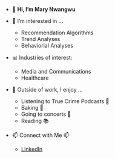 - 👋 **Hi, I’m Mary Nwangwu**
  
- 👀 I’m interested in ...
  - Recommendation Algorithms
  - Trend Analyses
  - Behaviorial Analyses
- 📊 Industries of interest:
  - Media and Communications
  - Healthcare
- 🪩 Outside of work, I enjoy ...
  - Listening to True Crime Podcasts 🔎
  - Baking 🍞
  - Going to concerts 🎸
  - Reading 📚

- 📫 Connect with Me 📫
  - [LinkedIn
](https://www.linkedin.com/in/mary-nwangwu)
<!---
marynwangwu/marynwangwu is a ✨ special ✨ repository because its `README.md` (this file) appears on your GitHub profile.
You can click the Preview link to take a look at your changes.
--->
